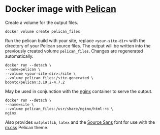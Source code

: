 # Docker image with [Pelican](https://blog.getpelican.com/)

Create a volume for the output files.
```
docker volume create pelican_files
```
Run the pelican build with your site, replace `<your-site-dir>` with the directory of your Pelican source files. The output will be written into the previously created volume `pelican_files`. Changes are regenerated automatically.
```
docker run --detach \
--name=pelican \
--volume <your-site-dir>:/site \
--volume pelican_files:/site-generated \
boonto/pelican:3.10.2-4.7.2
```
May be used in conjunction with the [nginx](https://hub.docker.com/_/nginx) container to serve the output.
```
docker run --detach \
--name=site \
--volume pelican_files:/usr/share/nginx/html:ro \
nginx
```
Also provides `matplotlib`, `latex` and the [Source Sans](https://github.com/adobe-fonts/source-sans) font for use with the [m.css](https://mcss.mosra.cz/themes/pelican/) Pelican theme.
